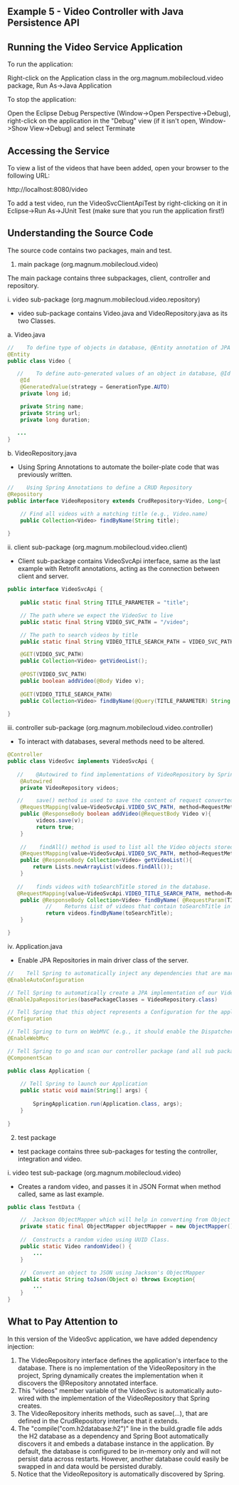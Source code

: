 ## Example 5 - Video Controller with Java Persistence API

## Running the Video Service Application

To run the application:

Right-click on the Application class in the org.magnum.mobilecloud.video
package, Run As->Java Application

To stop the application:

Open the Eclipse Debug Perspective (Window->Open Perspective->Debug), right-click on
the application in the "Debug" view (if it isn't open, Window->Show View->Debug) and
select Terminate

## Accessing the Service

To view a list of the videos that have been added, open your browser to the following
URL:

http://localhost:8080/video

To add a test video, run the VideoSvcClientApiTest by right-clicking on it in 
Eclipse->Run As->JUnit Test (make sure that you run the application first!)

## Understanding the Source Code

The source code contains two packages, main and test.

1. main package (org.magnum.mobilecloud.video)

The main package contains three subpackages, client, controller and repository.

i. video sub-package (org.magnum.mobilecloud.video.repository)
- video sub-package contains Video.java and VideoRepository.java as its two Classes.

a. Video.java

```java
//    To define type of objects in database, @Entity annotation of JPA is used.
@Entity
public class Video {

   //    To define auto-generated values of an object in database, @Id annotation of JPA is used.
	@Id
	@GeneratedValue(strategy = GenerationType.AUTO)
	private long id;

	private String name;
	private String url;
	private long duration;
   
   ... 
}
```

b. VideoRepository.java
- Using Spring Annotations to automate the boiler-plate code that was previously written.
```java
//    Using Spring Annotations to define a CRUD Repository
@Repository
public interface VideoRepository extends CrudRepository<Video, Long>{

	// Find all videos with a matching title (e.g., Video.name)
	public Collection<Video> findByName(String title);
	
}
```

ii. client sub-package (org.magnum.mobilecloud.video.client)

- Client sub-package contains VideoSvcApi interface, same as the last example with Retrofit annotations, acting as the connection between client and server.

```java
public interface VideoSvcApi {
	
	public static final String TITLE_PARAMETER = "title";

	// The path where we expect the VideoSvc to live
	public static final String VIDEO_SVC_PATH = "/video";

	// The path to search videos by title
	public static final String VIDEO_TITLE_SEARCH_PATH = VIDEO_SVC_PATH + "/find";

	@GET(VIDEO_SVC_PATH)
	public Collection<Video> getVideoList();
	
	@POST(VIDEO_SVC_PATH)
	public boolean addVideo(@Body Video v);
	
	@GET(VIDEO_TITLE_SEARCH_PATH)
	public Collection<Video> findByName(@Query(TITLE_PARAMETER) String title);
	
}
```

iii. controller sub-package (org.magnum.mobilecloud.video.controller)
- To interact with databases, several methods need to be altered.
```java
@Controller
public class VideoSvc implements VideoSvcApi {
	
   //    @Autowired to find implementations of VideoRepository by Spring
	@Autowired
	private VideoRepository videos;

   //    save() method is used to save the content of request converted to Video Object to database
	@RequestMapping(value=VideoSvcApi.VIDEO_SVC_PATH, method=RequestMethod.POST)
	public @ResponseBody boolean addVideo(@RequestBody Video v){
		 videos.save(v);
		 return true;
	}
	
	//    findAll() method is used to list all the Video objects stored in the database.
	@RequestMapping(value=VideoSvcApi.VIDEO_SVC_PATH, method=RequestMethod.GET)
	public @ResponseBody Collection<Video> getVideoList(){
		return Lists.newArrayList(videos.findAll());
	}
	
   //    finds videos with toSearchTitle stored in the database.
   @RequestMapping(value=VideoSvcApi.VIDEO_TITLE_SEARCH_PATH, method=RequestMethod.GET)
	public @ResponseBody Collection<Video> findByName( @RequestParam(TITLE_PARAMETER) String toSearchTitle) {	
         	//    Returns List of videos that contain toSearchTitle in their title.
         	return videos.findByName(toSearchTitle);
	}

}
```
iv. Application.java
- Enable JPA Repositories in main driver class of the server.

```java
//    Tell Spring to automatically inject any dependencies that are marked in our classes with @Autowired
@EnableAutoConfiguration

// Tell Spring to automatically create a JPA implementation of our VideoRepository
@EnableJpaRepositories(basePackageClasses = VideoRepository.class)

// Tell Spring that this object represents a Configuration for the application
@Configuration

// Tell Spring to turn on WebMVC (e.g., it should enable the DispatcherServlet so that requests can be routed to our Controllers
@EnableWebMvc

// Tell Spring to go and scan our controller package (and all sub packages) to find any Controllers or other components that are part of our applciation.
@ComponentScan

public class Application {
	
	// Tell Spring to launch our Application
	public static void main(String[] args) {
   
		SpringApplication.run(Application.class, args);
	}
	
}
```
2. test package

- test package contains three sub-packages for testing the controller, integration and video.

i. video test sub-package (org.magnum.mobilecloud.video)
- Creates a random video, and passes it in JSON Format when method called, same as last example.
```java
public class TestData {

	// 	Jackson ObjectMapper which will help in converting from Object to JSON
	private static final ObjectMapper objectMapper = new ObjectMapper();
	
	// 	Constructs a random video using UUID Class.
	public static Video randomVideo() {
		... 
	}
	
	//	Convert an object to JSON using Jackson's ObjectMapper
	public static String toJson(Object o) throws Exception{
		... 
	}
}
```


## What to Pay Attention to

In this version of the VideoSvc application, we have added dependency injection:

1. The VideoRepository interface defines the application's interface to the database.
   There is no implementation of the VideoRepository in the project, Spring dynamically
   creates the implementation when it discovers the @Repository annotated interface.
2. This "videos" member variable of the VideoSvc is automatically auto-wired with the
   implementation of the VideoRepository that Spring creates. 
3. The VideoRepository inherits methods, such as save(...), that are defined in the
   CrudRepository interface that it extends. 
4. The "compile("com.h2database:h2")" line in the build.gradle file adds the H2 database
   as a dependency and Spring Boot automatically discovers it and embeds a database 
   instance in the application. By default, the database is configured to be in-memory
   only and will not persist data across restarts. However, another database could
   easily be swapped in and data would be persisted durably.
5. Notice that the VideoRepository is automatically discovered by Spring.
